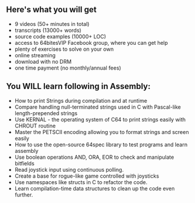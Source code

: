 ## Here's what you will get 

* 9 videos (50+ minutes in total)
* transcripts (13000+ words)
* source code examples (10000+ LOC)
* access to 64bitesVIP Facebook group, where you can get help
* plenty of exercises to solve on your own
* online streaming
* download with no DRM
* one time payment (no monthly/annual fees)

## You WILL learn following in Assembly:

* How to print Strings during compilation and at runtime
* Compare handling null-terminated strings used in C with Pascal-like length-prepended strings
* Use KERNAL - the operating system of C64 to print strings easily with CHROUT routine
* Master the PETSCII encoding allowing you to format strings and screen easily
* How to use the open-source 64spec library to test programs and learn assembly
* Use boolean operations AND, ORA, EOR to check and manipulate bitfields
* Read joystick input using continuous polling.
* Create a base for rogue-like game controlled with joysticks
* Use namespaces like structs in C to refactor the code.
* Learn compilation-time data structures to clean up the code even further.
